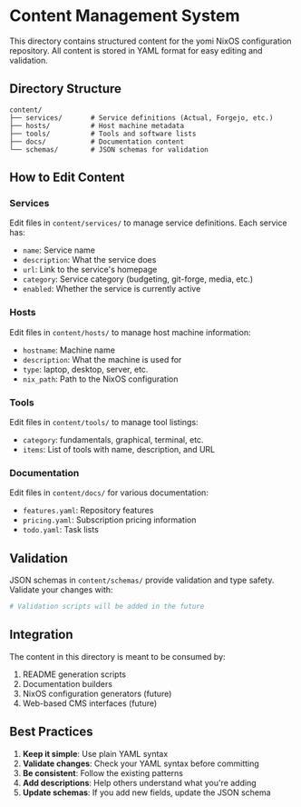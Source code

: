 # Content Management System

This directory contains structured content for the yomi NixOS configuration repository. All content is stored in YAML format for easy editing and validation.

## Directory Structure

```
content/
├── services/       # Service definitions (Actual, Forgejo, etc.)
├── hosts/          # Host machine metadata
├── tools/          # Tools and software lists
├── docs/           # Documentation content
└── schemas/        # JSON schemas for validation
```

## How to Edit Content

### Services

Edit files in `content/services/` to manage service definitions. Each service has:
- `name`: Service name
- `description`: What the service does
- `url`: Link to the service's homepage
- `category`: Service category (budgeting, git-forge, media, etc.)
- `enabled`: Whether the service is currently active

### Hosts

Edit files in `content/hosts/` to manage host machine information:
- `hostname`: Machine name
- `description`: What the machine is used for
- `type`: laptop, desktop, server, etc.
- `nix_path`: Path to the NixOS configuration

### Tools

Edit files in `content/tools/` to manage tool listings:
- `category`: fundamentals, graphical, terminal, etc.
- `items`: List of tools with name, description, and URL

### Documentation

Edit files in `content/docs/` for various documentation:
- `features.yaml`: Repository features
- `pricing.yaml`: Subscription pricing information
- `todo.yaml`: Task lists

## Validation

JSON schemas in `content/schemas/` provide validation and type safety. Validate your changes with:

```bash
# Validation scripts will be added in the future
```

## Integration

The content in this directory is meant to be consumed by:
1. README generation scripts
2. Documentation builders
3. NixOS configuration generators (future)
4. Web-based CMS interfaces (future)

## Best Practices

1. **Keep it simple**: Use plain YAML syntax
2. **Validate changes**: Check your YAML syntax before committing
3. **Be consistent**: Follow the existing patterns
4. **Add descriptions**: Help others understand what you're adding
5. **Update schemas**: If you add new fields, update the JSON schema
